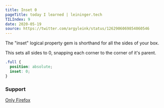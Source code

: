 ```yaml
---
title: Inset 0
pageTitle: today I learned | leininger.tech
TILIndex: 9
date: 2020-05-19
source: https://twitter.com/argyleink/status/1262906069854060546
---
```


The "inset" logical property gem is shorthand for all the sides of your box.

This sets all sides to 0, snapping each corner to the corner of it's parent.

```css
.full {
  position: absolute;
  inset: 0;
}
```

### Support
[Only Firefox](https://caniuse.com/?search=inset)
